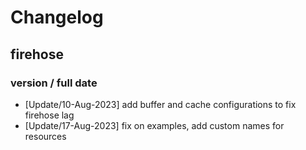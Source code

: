 # Changelog

## firehose

### version / full date
* [Update/10-Aug-2023] add buffer and cache configurations to fix firehose lag
* [Update/17-Aug-2023] fix on examples, add custom names for resources